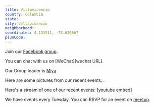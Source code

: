 ```yaml
---
title: Villavicencio
country: Colombia
state: 
city: Villavicencio
neighborhood: 
coordinates: 4.131511, -73.620667
plusCode:
---
```

Join our [Facebook group](https://www.facebook.com/groups/free.code.camp.villavicencio).

You can chat with us on [WeChat](wechat URL).

Our Group leader is [Miya](freecodecamp.org/miya)

Here are some pictures from our recent events:
![]().

Here's a stream of one of our recent events:
[youtube embed]

We have events every Tuesday. You can RSVP for an event on [meetup](meetupurl).
